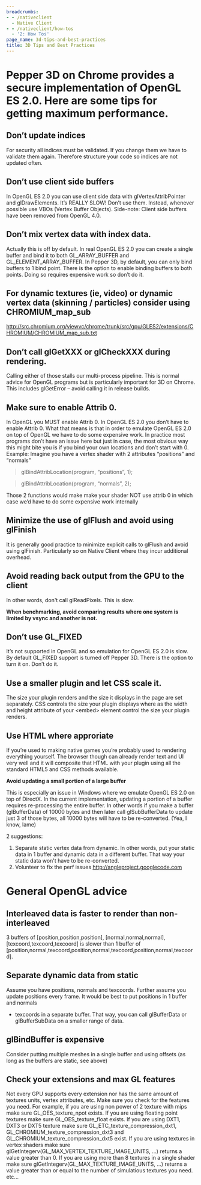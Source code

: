 ```yaml
---
breadcrumbs:
- - /nativeclient
  - Native Client
- - /nativeclient/how-tos
  - '2: How Tos'
page_name: 3d-tips-and-best-practices
title: 3D Tips and Best Practices
---
```


# Pepper 3D on Chrome provides a secure implementation of OpenGL ES 2.0. Here are some tips for getting maximum performance.

## Don’t update indices

For security all indices must be validated. If you change them we have to
validate them again. Therefore structure your code so indices are not updated
often.

## Don’t use client side buffers

In OpenGL ES 2.0 you can use client side data with glVertexAttribPointer and
glDrawElements. It’s REALLY SLOW! Don’t use them. Instead, whenever possible use
VBOs (Vertex Buffer Objects). Side-note: Client side buffers have been removed
from OpenGL 4.0.

## Don’t mix vertex data with index data.

Actually this is off by default. In real OpenGL ES 2.0 you can create a single
buffer and bind it to both GL_ARRAY_BUFFER and GL_ELEMENT_ARRAY_BUFFER. In
Pepper 3D, by default, you can only bind buffers to 1 bind point. There is the
option to enable binding buffers to both points. Doing so requires expensive
work so don’t do it.

## For dynamic textures (ie, video) or dynamic vertex data (skinning / particles) consider using CHROMIUM_map_sub

<http://src.chromium.org/viewvc/chrome/trunk/src/gpu/GLES2/extensions/CHROMIUM/CHROMIUM_map_sub.txt>

## Don’t call glGetXXX or glCheckXXX during rendering.

Calling either of those stalls our multi-process pipeline. This is normal advice
for OpenGL programs but is particularly important for 3D on Chrome. This
includes glGetError – avoid calling it in release builds.

## Make sure to enable Attrib 0.

In OpenGL you MUST enable Attrib 0. In OpenGL ES 2.0 you don’t have to enable
Attrib 0. What that means is that in order to emulate OpenGL ES 2.0 on top of
OpenGL we have to do some expensive work.
In practice most programs don’t have an issue here but just in case, the most
obvious way this might bite you is if you bind your own locations and don’t
start with 0. Example: Imagine you have a vertex shader with 2 attributes
“positions” and “normals”

> glBindAttribLocation(program, “positions”, 1);

> glBindAttribLocation(program, “normals”, 2);

Those 2 functions would make make your shader NOT use attrib 0 in which case
we’d have to do some expensive work internally

## Minimize the use of glFlush and avoid using glFinish

It is generally good practice to minimize explicit calls to glFlush and avoid
using glFinish. Particularly so on Native Client where they incur additional
overhead.

## Avoid reading back output from the GPU to the client

In other words, don't call glReadPixels. This is slow.

**When benchmarking, avoid comparing results where one system is limited by
vsync and another is not.**

## Don’t use GL_FIXED

It’s not supported in OpenGL and so emulation for OpenGL ES 2.0 is slow. By
default GL_FIXED support is turned off Pepper 3D. There is the option to turn it
on. Don’t do it.

## Use a smaller plugin and let CSS scale it.

The size your plugin renders and the size it displays in the page are set
separately. CSS controls the size your plugin displays where as the width and
height attribute of your &lt;embed&gt; element control the size your plugin
renders.

## Use HTML where approriate

If you’re used to making native games you’re probably used to rendering
everything yourself. The browser though can already render text and UI very well
and it will composite that HTML with your plugin using all the standard HTML5
and CSS methods available.

**Avoid updating a small portion of a large buffer**

This is especially an issue in Windows where we emulate OpenGL ES 2.0 on top of
DirectX. In the current implementation, updating a portion of a buffer requires
re-processing the entire buffer. In other words if you make a buffer
(glBufferData) of 10000 bytes and then later call glSubBufferData to update just
3 of those bytes, all 10000 bytes will have to be re-converted. (Yea, I know,
lame)

2 suggestions:

1.  Separate static vertex data from dynamic. In other words, put your
            static data in 1 buffer and dynamic data in a different buffer. That
            way your static data won't have to be re-converted.
2.  Volunteer to fix the perf issues
            <http://angleproject.googlecode.com>

# General OpenGL advice

## Interleaved data is faster to render than non-interleaved

3 buffers of \[position,position,position\], \[normal,normal,normal\],
\[texcoord,texcoord,texcoord\] is slower than 1 buffer of
\[position,normal,texcoord,position,normal,texcoord,position,normal,texcoord\].

## Separate dynamic data from static

Assume you have positions, normals and texcoords. Further assume you update
positions every frame. It would be best to put positions in 1 buffer and normals
+ texcoords in a separate buffer. That way, you can call glBufferData or
glBufferSubData on a smaller range of data.

## glBindBuffer is expensive

Consider putting multiple meshes in a single buffer and using offsets (as long
as the buffers are static, see above)

## Check your extensions and max GL features

Not every GPU supports every extension nor has the same amount of textures
units, vertex attributes, etc. Make sure you check for the features you need.
For example, if you are using non power of 2 texture with mips make sure
GL_OES_texture_npot exists. If you are using floating point textures make sure
GL_OES_texture_float exists. If you are using DXT1, DXT3 or DXT5 texture make
sure GL_ETC_texture_compression_dxt1, GL_CHROMIUM_texture_compression_dxt3 and
GL_CHROMIUM_texture_compression_dxt5 exist.
If you are using textures in vertex shaders make sure
glGetIntegerv(GL_MAX_VERTEX_TEXTURE_IMAGE_UNITS, …) returns a value greater than
0.
If you are using more than 8 textures in a single shader make sure
glGetIntegerv(GL_MAX_TEXTURE_IMAGE_UNITS, …) returns a value greater than or
equal to the number of simulatious textures you need.
etc...